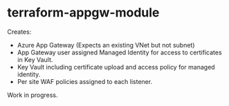 # terraform-appgw-module
Creates:

- Azure App Gateway (Expects an existing VNet but not subnet)
- App Gateway user assigned Managed Identity for access to certificates in Key Vault.
- Key Vault including certificate upload and access policy for managed identity.
- Per site WAF policies assigned to each listener.

Work in progress.
